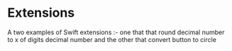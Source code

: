 # Extensions
A two examples of Swift extensions :- 
one that that round decimal number to x of digits decimal number
and the other that convert button to circle
